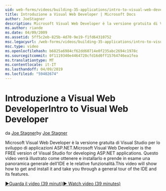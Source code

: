 ```yaml
---
uid: web-forms/videos/building-35-applications/intro-to-visual-web-developer
title: Introduzione a Visual Web Developer | Microsoft Docs
author: JoeStagner
description: Microsoft Visual Web Developer è la versione gratuita di Visual Studio per lo sviluppo di applicazioni ASP.NET. Questo video verrà illustrato come ottenere e installarlo insieme a t...
ms.author: riande
ms.date: 04/09/2009
ms.assetid: 5ff5c2eb-825b-4d70-9e19-f1fd64310752
msc.legacyurl: /web-forms/videos/building-35-applications/intro-to-visual-web-developer
msc.type: video
ms.openlocfilehash: b6825a6984cf62dd60714e0f235abc2694c1978c
ms.sourcegitcommit: 0f1119340e4464720cfd16d0ff15764746ea1fea
ms.translationtype: MT
ms.contentlocale: it-IT
ms.lasthandoff: 04/09/2019
ms.locfileid: "59402674"
---
```

# <a name="intro-to-visual-web-developer"></a><span data-ttu-id="b4e9b-104">Introduzione a Visual Web Developer</span><span class="sxs-lookup"><span data-stu-id="b4e9b-104">Intro to Visual Web Developer</span></span>

<span data-ttu-id="b4e9b-105">da [Joe Stagner](https://github.com/JoeStagner)</span><span class="sxs-lookup"><span data-stu-id="b4e9b-105">by [Joe Stagner](https://github.com/JoeStagner)</span></span>

<span data-ttu-id="b4e9b-106">Microsoft Visual Web Developer è la versione gratuita di Visual Studio per lo sviluppo di applicazioni ASP.NET.</span><span class="sxs-lookup"><span data-stu-id="b4e9b-106">Microsoft Visual Web Developer is the FREE version of Visual Studio for developing ASP.NET applications.</span></span> <span data-ttu-id="b4e9b-107">Questo video verrà illustrato come ottenere e installarlo e prende in esame una panoramica generale dell'IDE e le relative funzionalità.</span><span class="sxs-lookup"><span data-stu-id="b4e9b-107">This video will show how to get and install it and take you through a general tour of the IDE and its features.</span></span>

[<span data-ttu-id="b4e9b-108">&#9654;Guarda il video (39 minuti)</span><span class="sxs-lookup"><span data-stu-id="b4e9b-108">&#9654; Watch video (39 minutes)</span></span>](https://channel9.msdn.com/Blogs/ASP-NET-Site-Videos/intro-to-visual-web-developer)
